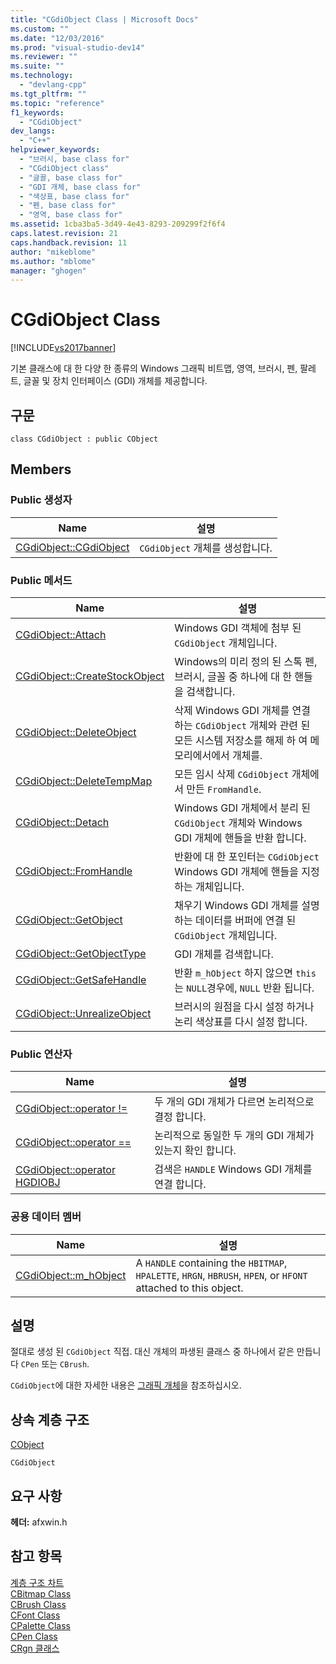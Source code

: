 ```yaml
---
title: "CGdiObject Class | Microsoft Docs"
ms.custom: ""
ms.date: "12/03/2016"
ms.prod: "visual-studio-dev14"
ms.reviewer: ""
ms.suite: ""
ms.technology: 
  - "devlang-cpp"
ms.tgt_pltfrm: ""
ms.topic: "reference"
f1_keywords: 
  - "CGdiObject"
dev_langs: 
  - "C++"
helpviewer_keywords: 
  - "브러시, base class for"
  - "CGdiObject class"
  - "글꼴, base class for"
  - "GDI 개체, base class for"
  - "색상표, base class for"
  - "펜, base class for"
  - "영역, base class for"
ms.assetid: 1cba3ba5-3d49-4e43-8293-209299f2f6f4
caps.latest.revision: 21
caps.handback.revision: 11
author: "mikeblome"
ms.author: "mblome"
manager: "ghogen"
---
```

# CGdiObject Class
[!INCLUDE[vs2017banner](../../assembler/inline/includes/vs2017banner.md)]

기본 클래스에 대 한 다양 한 종류의 Windows 그래픽 비트맵, 영역, 브러시, 펜, 팔레트, 글꼴 및 장치 인터페이스 \(GDI\) 개체를 제공합니다.  
  
## 구문  
  
```  
class CGdiObject : public CObject  
```  
  
## Members  
  
### Public 생성자  
  
|Name|설명|  
|----------|--------|  
|[CGdiObject::CGdiObject](../Topic/CGdiObject::CGdiObject.md)|`CGdiObject` 개체를 생성합니다.|  
  
### Public 메서드  
  
|Name|설명|  
|----------|--------|  
|[CGdiObject::Attach](../Topic/CGdiObject::Attach.md)|Windows GDI 객체에 첨부 된 `CGdiObject` 개체입니다.|  
|[CGdiObject::CreateStockObject](../Topic/CGdiObject::CreateStockObject.md)|Windows의 미리 정의 된 스톡 펜, 브러시, 글꼴 중 하나에 대 한 핸들을 검색합니다.|  
|[CGdiObject::DeleteObject](../Topic/CGdiObject::DeleteObject.md)|삭제 Windows GDI 개체를 연결 하는 `CGdiObject` 개체와 관련 된 모든 시스템 저장소를 해제 하 여 메모리에서에서 개체를.|  
|[CGdiObject::DeleteTempMap](../Topic/CGdiObject::DeleteTempMap.md)|모든 임시 삭제 `CGdiObject` 개체에서 만든 `FromHandle`.|  
|[CGdiObject::Detach](../Topic/CGdiObject::Detach.md)|Windows GDI 개체에서 분리 된 `CGdiObject` 개체와 Windows GDI 개체에 핸들을 반환 합니다.|  
|[CGdiObject::FromHandle](../Topic/CGdiObject::FromHandle.md)|반환에 대 한 포인터는 `CGdiObject` Windows GDI 개체에 핸들을 지정 하는 개체입니다.|  
|[CGdiObject::GetObject](../Topic/CGdiObject::GetObject.md)|채우기 Windows GDI 개체를 설명 하는 데이터를 버퍼에 연결 된 `CGdiObject` 개체입니다.|  
|[CGdiObject::GetObjectType](../Topic/CGdiObject::GetObjectType.md)|GDI 개체를 검색합니다.|  
|[CGdiObject::GetSafeHandle](../Topic/CGdiObject::GetSafeHandle.md)|반환 `m_hObject` 하지 않으면 `this` 는 `NULL`경우에, `NULL` 반환 됩니다.|  
|[CGdiObject::UnrealizeObject](../Topic/CGdiObject::UnrealizeObject.md)|브러시의 원점을 다시 설정 하거나 논리 색상표를 다시 설정 합니다.|  
  
### Public 연산자  
  
|Name|설명|  
|----------|--------|  
|[CGdiObject::operator \!\=](../Topic/CGdiObject::operator%20!=.md)|두 개의 GDI 개체가 다르면 논리적으로 결정 합니다.|  
|[CGdiObject::operator \=\=](../Topic/CGdiObject::operator%20==.md)|논리적으로 동일한 두 개의 GDI 개체가 있는지 확인 합니다.|  
|[CGdiObject::operator HGDIOBJ](../Topic/CGdiObject::operator%20HGDIOBJ.md)|검색은 `HANDLE` Windows GDI 개체를 연결 합니다.|  
  
### 공용 데이터 멤버  
  
|Name|설명|  
|----------|--------|  
|[CGdiObject::m\_hObject](../Topic/CGdiObject::m_hObject.md)|A `HANDLE` containing the `HBITMAP`, `HPALETTE`, `HRGN`, `HBRUSH`, `HPEN`, or `HFONT` attached to this object.|  
  
## 설명  
 절대로 생성 된 `CGdiObject` 직접.  대신 개체의 파생된 클래스 중 하나에서 같은 만듭니다 `CPen` 또는 `CBrush`.  
  
 `CGdiObject`에 대한 자세한 내용은 [그래픽 개체](../../mfc/graphic-objects.md)을 참조하십시오.  
  
## 상속 계층 구조  
 [CObject](../../mfc/reference/cobject-class.md)  
  
 `CGdiObject`  
  
## 요구 사항  
 **헤더:** afxwin.h  
  
## 참고 항목  
 [계층 구조 차트](../../mfc/hierarchy-chart.md)   
 [CBitmap Class](../../mfc/reference/cbitmap-class.md)   
 [CBrush Class](../../mfc/reference/cbrush-class.md)   
 [CFont Class](../../mfc/reference/cfont-class.md)   
 [CPalette Class](../../mfc/reference/cpalette-class.md)   
 [CPen Class](../../mfc/reference/cpen-class.md)   
 [CRgn 클래스](../../mfc/reference/crgn-class.md)